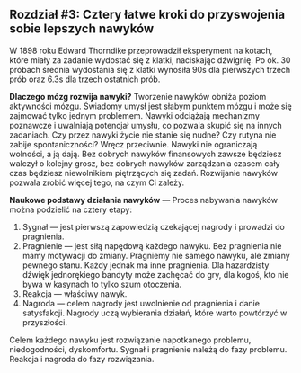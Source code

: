 ## Rozdział #3: Cztery łatwe kroki do przyswojenia sobie lepszych nawyków

W 1898 roku Edward Thorndike przeprowadził eksperyment na kotach, które miały za zadanie wydostać się z klatki,
naciskając dźwignię. Po ok. 30 próbach średnia wydostania się z klatki wynosiła 90s dla pierwszych trzech prób oraz 6.3s
dla trzech ostatnich prób.

**Dlaczego mózg rozwija nawyki?** Tworzenie nawyków obniża poziom aktywności mózgu. Świadomy umysł jest słabym punktem
mózgu i może się zajmować tylko jednym problemem. Nawyki odciążają mechanizmy poznawcze i uwalniają potencjał umysłu, co
pozwala skupić się na innych zadaniach.
Czy przez nawyki życie nie stanie się nudne? Czy rutyna nie zabije spontaniczności? Wręcz przeciwnie. Nawyki nie
ograniczają wolności, a ją dają. Bez dobrych nawyków finansowych zawsze będziesz walczył o kolejny grosz, bez dobrych
nawyków zarządzania czasem cały czas będziesz niewolnikiem piętrzących się zadań. Rozwijanie nawyków pozwala zrobić
więcej tego, na czym Ci zależy.

**Naukowe podstawy działania nawyków** — Proces nabywania nawyków można podzielić na cztery etapy:

1. Sygnał — jest pierwszą zapowiedzią czekającej nagrody i prowadzi do pragnienia.
2. Pragnienie — jest siłą napędową każdego nawyku. Bez pragnienia nie mamy motywacji do zmiany. Pragniemy nie samego
   nawyku, ale zmiany pewnego stanu. Każdy jednak ma inne pragnienia. Dla hazardzisty dźwięk jednorękiego bandyty może
   zachęcać do gry, dla kogoś, kto nie bywa w kasynach to tylko szum otoczenia.
3. Reakcja — właściwy nawyk.
4. Nagroda — celem nagrody jest uwolnienie od pragnienia i danie satysfakcji. Nagrody uczą wybierania działań, które
   warto powtórzyć w przyszłości.

Celem każdego nawyku jest rozwiązanie napotkanego problemu, niedogodności, dyskomfortu.
Sygnał i pragnienie należą do fazy problemu. Reakcja i nagroda do fazy rozwiązania.
